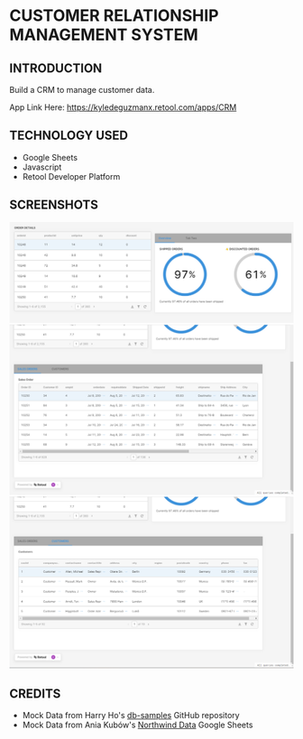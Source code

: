 # CUSTOMER RELATIONSHIP MANAGEMENT SYSTEM

## INTRODUCTION
Build a CRM to manage customer data. 

App Link Here: https://kyledeguzmanx.retool.com/apps/CRM 

## TECHNOLOGY USED
- Google Sheets  
- Javascript  
- Retool Developer Platform  

## SCREENSHOTS
![](https://github.com/kyledeguzmanx/bDev-database-CRM/blob/master/img/screenshots/OrderDetails1.png)
![](https://github.com/kyledeguzmanx/bDev-database-CRM/blob/master/img/screenshots/SalesOrders1.png)
![](https://github.com/kyledeguzmanx/bDev-database-CRM/blob/master/img/screenshots/Customers1.png)

## CREDITS
- Mock Data from Harry Ho's [db-samples](https://github.com/harryho) GitHub repository  
- Mock Data from Ania Kubów's [Northwind Data](https://docs.google.com/spreadsheets/d/1aKglh0-w8dwyKssc9CJwKiOqTc-COPCuyx4zXnuv3Wg/edit#gid=0) Google Sheets  
